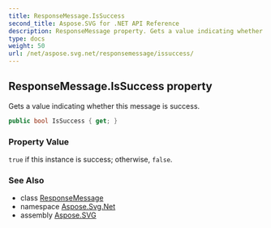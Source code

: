 ```yaml
---
title: ResponseMessage.IsSuccess
second_title: Aspose.SVG for .NET API Reference
description: ResponseMessage property. Gets a value indicating whether this message is success
type: docs
weight: 50
url: /net/aspose.svg.net/responsemessage/issuccess/
---
```

## ResponseMessage.IsSuccess property

Gets a value indicating whether this message is success.

```csharp
public bool IsSuccess { get; }
```

### Property Value

`true` if this instance is success; otherwise, `false`.

### See Also

* class [ResponseMessage](../)
* namespace [Aspose.Svg.Net](../../../aspose.svg.net/)
* assembly [Aspose.SVG](../../../)
